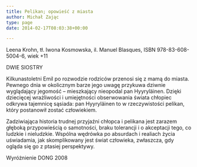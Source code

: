 ```yaml
---
title: Pelikan; opowieść z miasta
author: Michał Zając
type: page
date: 2014-02-17T08:03:38+00:00

---
```

Leena Krohn, tł. Iwona Kosmowska, il. Manuel Blasques, ISBN 978-83-608-5004-6, wiek +11
   
DWIE SIOSTRY
  
Kilkunastoletni Emil po rozwodzie rodziców przenosi się z mamą do miasta. Pewnego dnia w okolicznym barze jego uwagę przykuwa dziwnie wyglądający jegomość &#8211; mieszkający nieopodal pan Hyyryläinen. Dzięki dziecięcej wrażliwości i umiejętności obserwowania świata chłopiec odkrywa tajemnicę sąsiada: pan Hyyryläinen to w rzeczywistości pelikan, który postanowił zostać człowiekiem.
  
Zadziwiająca historia trudnej przyjaźni chłopca i pelikana jest zarazem głęboką przypowieścią o samotności, braku tolerancji i o akceptacji tego, co ludzkie i nieludzkie. Wspólna wędrówka po absurdach i realiach życia uświadamia, jak skomplikowany jest świat człowieka, zwłaszcza, gdy ogląda się go z ptasiej perspektywy.
  
Wyróżnienie DONG 2008